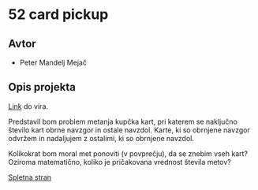 # 52 card pickup

## Avtor
* Peter Mandelj Mejač

## Opis projekta
[Link](https://datagenetics.com/blog/september52021/index.html) do vira.

Predstavil bom problem metanja kupčka kart, pri katerem se naključno število kart obrne navzgor in ostale navzdol. 
Karte, ki so obrnjene navzgor odvržem in nadaljujem z ostalimi, ki so obrnjene navzdol. 

Kolikokrat bom moral met ponoviti (v povprečju), da se znebim vseh kart? Oziroma matematično, koliko je pričakovana vrednost števila metov?

[Spletna stran](https://jagrdemo.github.io/remark)
